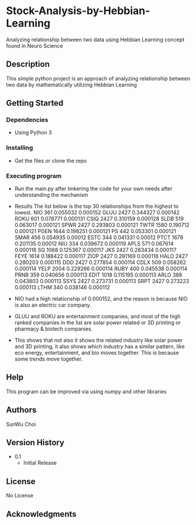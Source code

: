 # Stock-Analysis-by-Hebbian-Learning

Analyzing relationship between two data using Hebbian Learning concept found in Neuro Science

## Description

This simple python project is an approach of analyzing relationship between two data by mathematically utilizing Hebbian Learning

## Getting Started

### Dependencies

* Using Python 3

### Installing

* Get the files or clone the repo

### Executing program

* Run the main.py after tinkering the code for your own needs after understanding the mechanism
* Results
The list below is the top 30 relationships from the highest to lowest.
   NIO	361	0.055032	0.000152
   GLUU	2427	0.344327	0.000142
   ROKU	601	0.078771	0.000131
   CSIQ	2427	0.310159	0.000128
   SLDB	519	0.063017	0.000121
   SPWR	2427	0.293803	0.000121
   TWTR	1580	0.190712	0.000121
   PGEN	1644	0.198251	0.000121
   PS	442	0.053301	0.000121
   SMAR	456	0.054935	0.00012
   ESTC	344	0.041331	0.00012
   PTCT	1678	0.201135	0.00012
   NIU	334	0.039672	0.000119
   APLS	571	0.067614	0.000118
   SQ	1068	0.125367	0.000117
   JKS	2427	0.283434	0.000117
   FEYE	1614	0.188422	0.000117
   ZIOP	2427	0.281169	0.000116
   HALO	2427	0.280203	0.000115
   DDD	2427	0.277854	0.000114
   CDLX	509	0.058262	0.000114
   YELP	2004	0.229266	0.000114
   RUBY	400	0.045538	0.000114
   PRNB	359	0.040656	0.000113
   EDIT	1018	0.115195	0.000113
   ARLO	388	0.043803	0.000113
   SSYS	2427	0.273731	0.000113
   SRPT	2427	0.273223	0.000113
   LTHM	340	0.038146	0.000112

* NIO had a high relationship of 0.000152, and the reason is because NIO is also an electric car company. 
* GLUU and ROKU are entertainment companies, and most of the high ranked companies in the list are solar power related or 3D printing or pharmacy & biotech companies.
* This shows that not also it shows the related industry like solar power and 3D printing, it also shows which industry has a similar pattern, like eco energy, entertainment, and bio moves together. This is because some trends move together.

## Help

This program can be improved via using numpy and other libraries

## Authors

SunWu Choi

## Version History

* 0.1
    * Initial Release

## License

No License

## Acknowledgments

